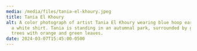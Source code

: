 ```yaml
---
media: /media/files/tania-el-khoury.jpeg
title: Tania El Khoury
alt: A color photograph of artist Tania El Khoury wearing blue hoop earrings and
  a white shirt. Tania is standing in an autumnal park, surrounded by grass and
  trees with orange and green leaves.
date: 2024-03-07T15:45:00-0500
---
```


